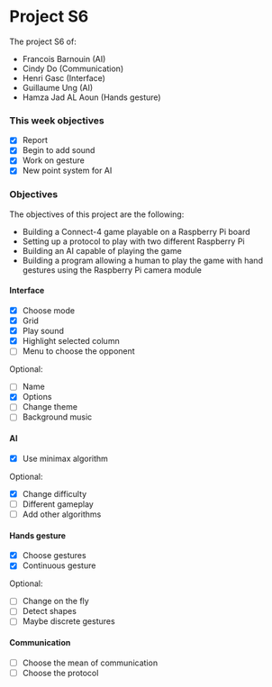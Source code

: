 # Project S6

The project S6 of:

- Francois Barnouin (AI)
- Cindy Do (Communication)
- Henri Gasc (Interface)
- Guillaume Ung (AI)
- Hamza Jad AL Aoun (Hands gesture)

### This week objectives

- [x] Report
- [x] Begin to add sound
- [x] Work on gesture
- [x] New point system for AI

### Objectives

The objectives of this project are the following:

- Building a Connect-4 game playable on a Raspberry Pi board
- Setting up a protocol to play with two different Raspberry Pi
- Building an AI capable of playing the game
- Building a program allowing a human to play the game with hand gestures using the Raspberry Pi camera module

#### Interface

- [x] Choose mode
- [x] Grid
- [x] Play sound
- [x] Highlight selected column
- [ ] Menu to choose the opponent

Optional:

- [ ] Name
- [x] Options
- [ ] Change theme
- [ ] Background music

#### AI

- [x] Use minimax algorithm

Optional:

- [x] Change difficulty
- [ ] Different gameplay
- [ ] Add other algorithms

#### Hands gesture

- [x] Choose gestures
- [x] Continuous gesture

Optional:

- [ ] Change on the fly
- [ ] Detect shapes
- [ ] Maybe discrete gestures

#### Communication

- [ ] Choose the mean of communication
- [ ] Choose the protocol
